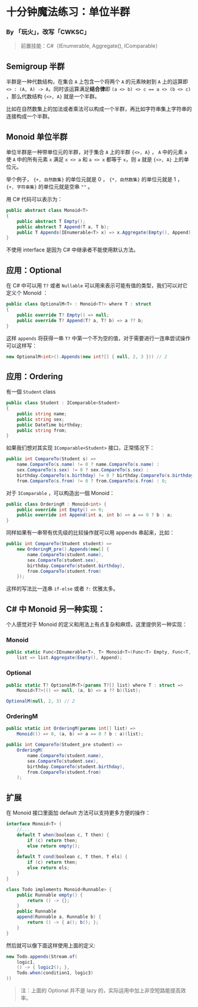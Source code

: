 # 十分钟魔法练习：单位半群

### By 「玩火」，改写「CWKSC」

> 前置技能：C#（IEnumerable, Aggregate(), IComparable）

## Semigroup 半群

半群是一种代数结构，在集合 `A` 上包含一个将两个 `A` 的元素映射到 `A` 上的运算即 `<> : (A, A) -> A​` ，同时该运算满足**结合律**即 `(a <> b) <> c == a <> (b <> c)` ，那么代数结构 `{<>, A}` 就是一个半群。

比如在自然数集上的加法或者乘法可以构成一个半群，再比如字符串集上字符串的连接构成一个半群。

## Monoid 单位半群

单位半群是一种带单位元的半群，对于集合 `A` 上的半群 `{<>, A}` ， `A` 中的元素 `a` 使 `A` 中的所有元素 `x` 满足 `x <> a` 和 `a <> x` 都等于 `x`，则 `a` 就是 `{<>, A}` 上的单位元。

举个例子， `{+, 自然数集}` 的单位元就是 0 ， `{*, 自然数集}` 的单位元就是 1 ， `{+, 字符串集}` 的单位元就是空串 `""` 。

用 C# 代码可以表示为：

```csharp
public abstract class Monoid<T>
{
    public abstract T Empty();
    public abstract T Append(T a, T b);
    public T Appends(IEnumerable<T> x) => x.Aggregate(Empty(), Append);
}
```

不使用 interface 是因为 C# 中继承者不能使用默认方法。

## 应用：Optional

在 C# 中可以用 `T?` 或者 `Nullable` 可以用来表示可能有值的类型，我们可以对它定义个 Monoid ：

```csharp
public class OptionalM<T> : Monoid<T?> where T : struct
{
    public override T? Empty() => null;
    public override T? Append(T? a, T? b) => a ?? b;
}
```

这样 `appends` 将获得一串 `T?` 中第一个不为空的值，对于需要进行一连串尝试操作可以这样写：

```csharp
new OptionalM<int>().Appends(new int?[] { null, 2, 3 })) // 2
```

## 应用：Ordering

有一個 `Student` class

```csharp
public class Student : IComparable<Student>
{
    public string name;
    public string sex;
    public DateTime birthday;
    public string from;
}
```

如果我们想对其实现 `IComparable<Student>` 接口，正常情况下：

```csharp
public int CompareTo(Student s) =>
    name.CompareTo(s.name) != 0 ? name.CompareTo(s.name) : 
    sex.CompareTo(s.sex) != 0 ? sex.CompareTo(s.sex) :
    birthday.CompareTo(s.birthday) != 0 ? birthday.CompareTo(s.birthday) :
    from.CompareTo(s.from) != 0 ? from.CompareTo(s.from) : 0;
```

对于 `IComparable` ，可以构造出一個 Monoid：

```csharp
public class OrderingM : Monoid<int> {
    public override int Empty() => 0;
    public override int Append(int a, int b) => a == 0 ? b : a;
}
```

同样如果有一串带有优先级的比较操作就可以用 appends 串起来，比如：

```csharp
public int CompareTo(Student student) => 
    new OrderingM_pre().Appends(new[] {
        name.CompareTo(student.name),
        sex.CompareTo(student.sex),
        birthday.CompareTo(student.birthday),
        from.CompareTo(student.from)
    });
```

这样的写法比一连串 `if-else` 或者 `?:` 优雅太多。

## C# 中 Monoid 另一种实现：

个人感觉对于 Monoid 的定义和用法上有点复杂和麻烦，这里提供另一种实现：

### Monoid

```csharp
public static Func<IEnumerable<T>, T> Monoid<T>(Func<T> Empty, Func<T, T, T> Append) => 
    list => list.Aggregate(Empty(), Append);
```

### Optional

```csharp
public static T? OptionalM<T>(params T?[] list) where T : struct =>
    Monoid<T?>(() => null, (a, b) => a ?? b)(list);
```

```csharp
OptionalM(null, 2, 3) // 2
```

### OrderingM

```csharp
public static int OrderingM(params int[] list) =>
    Monoid(() => 0, (a, b) => a == 0 ? b : a)(list);
```

```csharp
public int CompareTo(Student_pre student) =>
    OrderingM(
        name.CompareTo(student.name),
        sex.CompareTo(student.sex),
        birthday.CompareTo(student.birthday),
        from.CompareTo(student.from)
    );
```

## 扩展

在 Monoid 接口里面加 default 方法可以支持更多方便的操作：

```csharp
interface Monoid<T> {
    //...
    default T when(boolean c, T then) {
        if (c) return then;
        else return empty();
    }
    default T cond(boolean c, T then, T els) {
        if (c) return then;
        else return els;
    }
}

class Todo implements Monoid<Runnable> {
    public Runnable empty() {
        return () -> {};
    }
    public Runnable 
    append(Runnable a, Runnable b) {
        return () -> { a(); b(); };
    }
}
```

然后就可以像下面这样使用上面的定义:

```java
new Todo.appends(Stream.of(
    logic1,
    () -> { logic2(); },
    Todo.when(condition1, logic3)
))
```

> 注：上面的 Optional 并不是 lazy 的，实际运用中加上非空短路能提高效率。